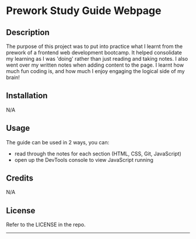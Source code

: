 # Prework Study Guide Webpage
## Description

The purpose of this project was to put into practice what I learnt from the prework of a frontend web development bootcamp. It helped consolidate my learning as I was 'doing' rather than just reading and taking notes. I also went over my written notes when adding content to the page. I learnt how much fun coding is, and how much I enjoy engaging the logical side of my brain!

## Installation

N/A

## Usage

The guide can be used in 2 ways, you can:
- read through the notes for each section (HTML, CSS, Git, JavaScript)
- open up the DevTools console to view JavaScript running

## Credits

N/A

## License

Refer to the LICENSE in the repo.

---